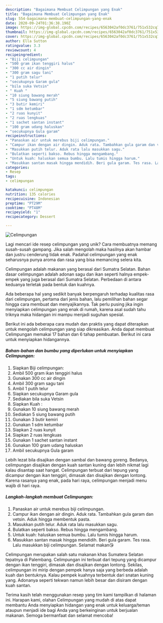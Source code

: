 ```yaml
---
description: "Bagaimana Membuat Celimpungan yang Enak"
title: "Bagaimana Membuat Celimpungan yang Enak"
slug: 554-bagaimana-membuat-celimpungan-yang-enak
date: 2020-09-24T01:36:38.190Z
image: https://img-global.cpcdn.com/recipes/6563042af0dc3761/751x532cq70/celimpungan-foto-resep-utama.jpg
thumbnail: https://img-global.cpcdn.com/recipes/6563042af0dc3761/751x532cq70/celimpungan-foto-resep-utama.jpg
cover: https://img-global.cpcdn.com/recipes/6563042af0dc3761/751x532cq70/celimpungan-foto-resep-utama.jpg
author: Ella Sutton
ratingvalue: 3.3
reviewcount: 4
recipeingredient:
- "Biji celimpungan"
- "500 gram ikan tenggiri halus"
- "300 cc air dingin"
- "300 gram sagu tani"
- "1 putih telur"
- "secukupnya Garam gula"
- "bila suka Vetsin"
- " Kuah "
- "10 siung bawang merah"
- "5 siung bawang putih"
- "3 butir kemiri"
- "1 sdm ketumbar"
- "2 ruas kunyit"
- "2 ruas lengkuas"
- "1 sachet santan instant"
- "100 gram udang haluskan"
- "secukupnya Gula garam"
recipeinstructions:
- "Panaskan air untuk merebus biji celimpungan."
- "Campur ikan dengan air dingin. Aduk rata. Tambahkan gula garam dan vetsin. Aduk hingga membentuk pasta."
- "Masukkan putih telur. Aduk rata lalu masukkan sagu."
- "Bulatkan seperti bakso. Rebus hingga mengambang."
- "Untuk kuah: haluskan semua bumbu. Lalu tumis hingga harum."
- "Masukkan santan masak hingga mendidih. Beri gula garam. Tes rasa. Lalu masukkan biji celimpungan. Selamat makan😘"
categories:
- Resep
tags:
- celimpungan

katakunci: celimpungan 
nutrition: 135 calories
recipecuisine: Indonesian
preptime: "PT29M"
cooktime: "PT48M"
recipeyield: "1"
recipecategory: Dessert

---
```



![Celimpungan](https://img-global.cpcdn.com/recipes/6563042af0dc3761/751x532cq70/celimpungan-foto-resep-utama.jpg)

Lagi mencari ide resep celimpungan yang unik? Cara membuatnya memang susah-susah gampang. Jika salah mengolah maka hasilnya akan hambar dan justru cenderung tidak enak. Padahal celimpungan yang enak seharusnya punya aroma dan rasa yang bisa memancing selera kita.

Celimpungan adalah makanan yang berasal dari Sumatra Selatan. Bahan dasar celimpungan adalah adonan sagu dan ikan seperti halnya empek-empek yang juga berasal dari Sumatra Selatan. Perbedaan di antara keduanya terletak pada bentuk dan kuahnya.

Ada beberapa hal yang sedikit banyak berpengaruh terhadap kualitas rasa dari celimpungan, pertama dari jenis bahan, lalu pemilihan bahan segar hingga cara membuat dan menyajikannya. Tak perlu pusing jika ingin menyiapkan celimpungan yang enak di rumah, karena asal sudah tahu triknya maka hidangan ini mampu menjadi suguhan spesial.


Berikut ini ada beberapa cara mudah dan praktis yang dapat diterapkan untuk mengolah celimpungan yang siap dikreasikan. Anda dapat membuat Celimpungan memakai 17 bahan dan 6 tahap pembuatan. Berikut ini cara untuk menyiapkan hidangannya.

<!--inarticleads1-->

##### Bahan-bahan dan bumbu yang diperlukan untuk menyiapkan Celimpungan:

1. Siapkan Biji celimpungan:
1. Ambil 500 gram ikan tenggiri halus
1. Gunakan 300 cc air dingin
1. Ambil 300 gram sagu tani
1. Ambil 1 putih telur
1. Siapkan secukupnya Garam gula
1. Sediakan bila suka Vetsin
1. Siapkan  Kuah :
1. Gunakan 10 siung bawang merah
1. Sediakan 5 siung bawang putih
1. Gunakan 3 butir kemiri
1. Gunakan 1 sdm ketumbar
1. Siapkan 2 ruas kunyit
1. Siapkan 2 ruas lengkuas
1. Gunakan 1 sachet santan instant
1. Gunakan 100 gram udang haluskan
1. Ambil secukupnya Gula garam


Lebih lezat bila disajikan dengan sambal dan bawang goreng. Bedanya, celimpungan disajikan dengan kuah santan kuning dan lebih nikmat lagi kalau disantap saat hangat. Celimpungan terbuat dari tepung yang dicampur dengan ikan tenggiri, dimasak dan disajikan dengan lontong. Karena rasanya yang enak, pada hari raya, celimpungan menjadi menu wajib di hari raya. 

<!--inarticleads2-->

##### Langkah-langkah membuat Celimpungan:

1. Panaskan air untuk merebus biji celimpungan.
1. Campur ikan dengan air dingin. Aduk rata. Tambahkan gula garam dan vetsin. Aduk hingga membentuk pasta.
1. Masukkan putih telur. Aduk rata lalu masukkan sagu.
1. Bulatkan seperti bakso. Rebus hingga mengambang.
1. Untuk kuah: haluskan semua bumbu. Lalu tumis hingga harum.
1. Masukkan santan masak hingga mendidih. Beri gula garam. Tes rasa. Lalu masukkan biji celimpungan. Selamat makan😘


Celimpungan merupakan salah satu makanan khas Sumatera Selatan tepatnya di Palembang. Celimpungan ini terbuat dari tepung yang dicampur dengan ikan tenggiri, dimasak dan disajikan dengan lontong. Sekilas, celimpungan ini mirip dengan pempek hanya saja yang berbeda adalah kuah dan bentuknya. Kalau pempek kuahnya terbentuk dari snatan kuning yang. Adonanya seperti tekwan namun lebih besar dan disiram dengan kuah santan. 

Terima kasih telah menggunakan resep yang tim kami tampilkan di halaman ini. Harapan kami, olahan Celimpungan yang mudah di atas dapat membantu Anda menyiapkan hidangan yang enak untuk keluarga/teman ataupun menjadi ide bagi Anda yang berkeinginan untuk berjualan makanan. Semoga bermanfaat dan selamat mencoba!
